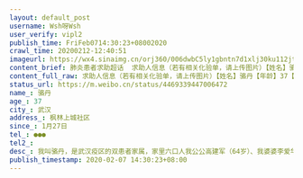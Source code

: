 ```yaml
---
layout: default_post
username: Wsh呀Wsh
user_verify: vipl2
publish_time: FriFeb0714:30:23+08002020
crawl_time: 20200212-12:40:51
imageurl: https://wx4.sinaimg.cn/orj360/006dwbC5ly1gbntn7d1xlj30ku112jtn.jpg,https://wx2.sinaimg.cn/orj360/006dwbC5ly1gbntn7p951j30ku112n0m.jpg,https://wx1.sinaimg.cn/orj360/006dwbC5ly1gbntn7zw5ij30ku112q4r.jpg,https://wx2.sinaimg.cn/orj360/006dwbC5ly1gbntn8j3loj30ku112q79.jpg,https://wx1.sinaimg.cn/orj360/006dwbC5ly1gbntn8w9j0j30k00qon0j.jpg,https://wx3.sinaimg.cn/orj360/006dwbC5ly1gbntn73h0dj30k00qon0n.jpg
content_brief: 肺炎患者求助超话  求助人信息（若有相关化验单，请上传图片）【姓名】骆丹【年龄】37【所在城市】武汉【所在小区、社区】枫林上城社区【患病时间】1月27日【联系方式】●●●【其他紧急联系人】【病情描述】 我叫骆丹，是武汉疫区的双患者家属，家里六口人：我公公：高建军（64岁） ...全文
content_full_raw: 求助人信息（若有相关化验单，请上传图片）【姓名】骆丹【年龄】37【所在城市】武汉【所在小区、社区】枫林上城社区【患病时间】1月27日【联系方式】●●●【其他紧急联系人】【病情描述】我叫骆丹，是武汉疫区的双患者家属，家里六口人：我公公：高建军（64岁）、我婆婆：李爱华（63岁）、我先生（39岁）、我本人（37岁），以及两个幼子（大的8岁，小的11个月），居住于枫林上城社区。家中两位老人已感染新冠肺炎，情况十分严重，急求床位救治，急求社会关怀！1月27日，公公开始卧床不起，全身乏力、头晕头痛，因其有糖尿病、冠心病、高血压、痛风等基础疾病，平时身体较差，并且迄今也未发生干咳、发烧等症状，因此未能意识到可能是新冠肺炎，一家人未做隔离防护措施。至今公公仍处于整日昏睡状态。2月6日，武汉市第三医院CT结果显示“白肺”，两位当值医生看到片子都一致认为“情况极为严重”。下午4点，做了核酸测试，但被告知三天后才能拿结果。1月28日，婆婆开始浑身疼痛，畏寒、食欲比较差，开始以为是普通感冒，服用了氨酚黄那敏，未见好转，尔后又出现了严重的干咳症状，但没有发烧。2月5日，婆婆病情加重，体温升到39，咳嗽剧烈，呼吸比较困难，身子发抖。2月6日上午，我老公首先带我婆婆去社区医院拍CT做血常规，结果证实是很严重的病毒性肺炎（肺部纹理紊乱，白斑和毛玻璃形状多）。下午与我公公一同做了核酸测试，同样是等三天后才能拿到结果。因没有核酸检查结果，联系社区给予的回复是继续等待，医院也无法收治，也不给予隔离安置，就是让我们回家自我隔离。现在，两位老人的情况情况已经极为糟糕了：公公继续在缺氧昏睡，婆婆高烧不退，呼吸已经很困难，二老的救治已经耽误不起！医生已经判断为极为严重，确实是等不来结果了。我们一家六口同住，我们夫妇和两名幼子都是密切接触者，虽然暂无症状，但是面对如此烈性的传染，幸免中招是极大的奢望。我们整个家庭已经濒临崩溃边缘，泣血恳求大家帮帮我们，帮帮这个在疫情中风雨飘摇的家庭，帮帮我们的孩子！联系方式●●●
status_url: https://m.weibo.cn/status/4469339447006472
name_: 骆丹
age_: 37
city_: 武汉
address_: 枫林上城社区
since_: 1月27日
tel_: ●●●
tel2_: 
desc_: 我叫骆丹，是武汉疫区的双患者家属，家里六口人我公公高建军（64岁）、我婆婆李爱华（63岁）、我先生（39岁）、我本人（37岁），以及两个幼子（大的8岁，小的11个月），居住于枫林上城社区。家中两位老人已感染新冠肺炎，情况十分严重，急求床位救治，急求社会关怀！1月27日，公公开始卧床不起，全身乏力、头晕头痛，因其有糖尿病、冠心病、高血压、痛风等基础疾病，平时身体较差，并且迄今也未发生干咳、发烧等症状，因此未能意识到可能是新冠肺炎，一家人未做隔离防护措施。至今公公仍处于整日昏睡状态。2月6日，武汉市第三医院CT结果显示“白肺”，两位当值医生看到片子都一致认为“情况极为严重”。下午4点，做了核酸测试，但被告知三天后才能拿结果。1月28日，婆婆开始浑身疼痛，畏寒、食欲比较差，开始以为是普通感冒，服用了氨酚黄那敏，未见好转，尔后又出现了严重的干咳症状，但没有发烧。2月5日，婆婆病情加重，体温升到39，咳嗽剧烈，呼吸比较困难，身子发抖。2月6日上午，我老公首先带我婆婆去社区医院拍CT做血常规，结果证实是很严重的病毒性肺炎（肺部纹理紊乱，白斑和毛玻璃形状多）。下午与我公公一同做了核酸测试，同样是等三天后才能拿到结果。因没有核酸检查结果，联系社区给予的回复是继续等待，医院也无法收治，也不给予隔离安置，就是让我们回家自我隔离。现在，两位老人的情况情况已经极为糟糕了公公继续在缺氧昏睡，婆婆高烧不退，呼吸已经很困难，二老的救治已经耽误不起！医生已经判断为极为严重，确实是等不来结果了。我们一家六口同住，我们夫妇和两名幼子都是密切接触者，虽然暂无症状，但是面对如此烈性的传染，幸免中招是极大的奢望。我们整个家庭已经濒临崩溃边缘，泣血恳求大家帮帮我们，帮帮这个在疫情中风雨飘摇的家庭，帮帮我们的孩子！联系方式●●●
publish_timestamp: 2020-02-07 14:30:23+08:00
---
```


